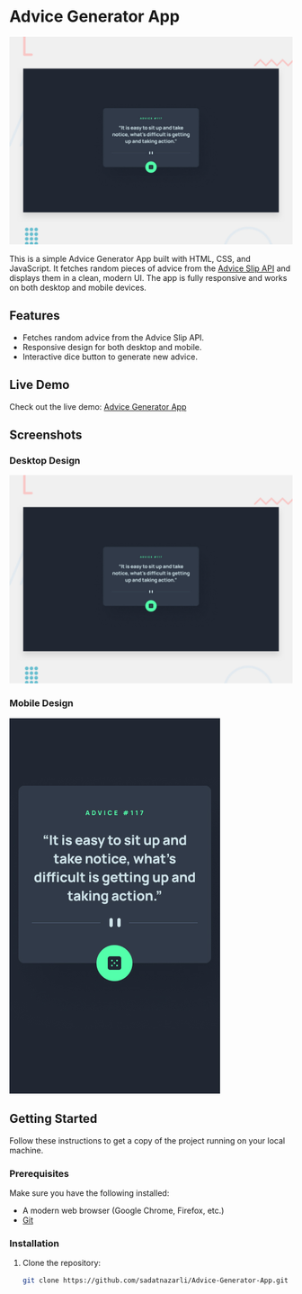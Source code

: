 # Advice Generator App

![Advice Generator Preview](./design/desktop-preview.jpg)

This is a simple Advice Generator App built with HTML, CSS, and JavaScript. It fetches random pieces of advice from the [Advice Slip API](https://api.adviceslip.com/) and displays them in a clean, modern UI. The app is fully responsive and works on both desktop and mobile devices.

## Features

- Fetches random advice from the Advice Slip API.
- Responsive design for both desktop and mobile.
- Interactive dice button to generate new advice.

## Live Demo

Check out the live demo: [Advice Generator App](https://advicegenerator-app-az.netlify.app/)

## Screenshots

### Desktop Design

![Desktop Design](./design/desktop-preview.jpg)

### Mobile Design

![Mobile Design](./design/mobile-design.jpg)

## Getting Started

Follow these instructions to get a copy of the project running on your local machine.

### Prerequisites

Make sure you have the following installed:

- A modern web browser (Google Chrome, Firefox, etc.)
- [Git](https://git-scm.com/)

### Installation

1. Clone the repository:

   ```bash
   git clone https://github.com/sadatnazarli/Advice-Generator-App.git
   ```
